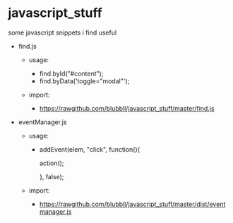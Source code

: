 # javascript_stuff
some javascript snippets i find useful

- find.js

  - usage:
    - find.byId("#content");
    - find.byData('toggle="modal"');
  
  - import:
    - https://rawgithub.com/blubbll/javascript_stuff/master/find.js

- eventManager.js

  - usage:
    - addEvent(elem, "click", function(){
    
       action();
      
       }, false);
  
  - import:
    - https://rawgithub.com/blubbll/javascript_stuff/master/dist/eventmanager.js

